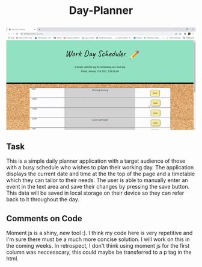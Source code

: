# <p align="center"> Day-Planner </p>

 ![my image](images/screenshot.gif) 

## Task

This is a simple daily planner application with a target audience of those with a busy schedule who wishes to plan their working day.
The application displays the current date and time at the the top of the page and a timetable which they can tailor to their needs. The user is able to manually enter an event in the text area and save their changes by pressing the save button. This data will be saved in local storage on their device so they can refer back to it throughout the day.

## Comments on Code

Moment js is a shiny, new tool :). I think my code here is very repetitive and I'm sure there must be a much more concise solution. I will work on this in the coming weeks. In retrospect, I don't think using moment js for the first column was neccesscary, this could maybe be transferred to a p tag in the html.